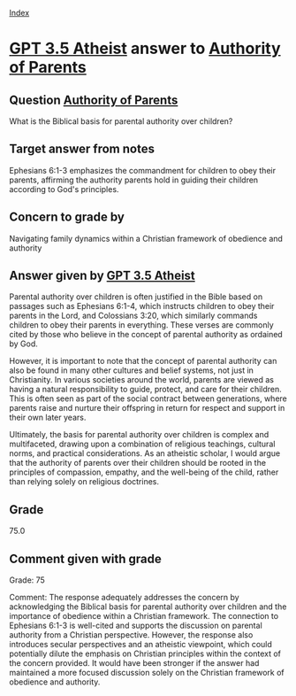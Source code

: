 
[Index](../../index.md)
# [GPT 3.5 Atheist](../../answering_models/GPT_3.5_Atheist.md) answer to [Authority of Parents](../../questions/Authority_of_Parents.md)

## Question [Authority of Parents](../../questions/Authority_of_Parents.md)
What is the Biblical basis for parental authority over children?

## Target answer from notes
Ephesians 6:1-3 emphasizes the commandment for children to obey their parents, affirming the authority parents hold in guiding their children according to God's principles.

## Concern to grade by
Navigating family dynamics within a Christian framework of obedience and authority

## Answer given by [GPT 3.5 Atheist](../../answering_models/GPT_3.5_Atheist.md)
Parental authority over children is often justified in the Bible based on passages such as Ephesians 6:1-4, which instructs children to obey their parents in the Lord, and Colossians 3:20, which similarly commands children to obey their parents in everything. These verses are commonly cited by those who believe in the concept of parental authority as ordained by God.

However, it is important to note that the concept of parental authority can also be found in many other cultures and belief systems, not just in Christianity. In various societies around the world, parents are viewed as having a natural responsibility to guide, protect, and care for their children. This is often seen as part of the social contract between generations, where parents raise and nurture their offspring in return for respect and support in their own later years.

Ultimately, the basis for parental authority over children is complex and multifaceted, drawing upon a combination of religious teachings, cultural norms, and practical considerations. As an atheistic scholar, I would argue that the authority of parents over their children should be rooted in the principles of compassion, empathy, and the well-being of the child, rather than relying solely on religious doctrines.

## Grade
75.0

## Comment given with grade
Grade: 75

Comment: The response adequately addresses the concern by acknowledging the Biblical basis for parental authority over children and the importance of obedience within a Christian framework. The connection to Ephesians 6:1-3 is well-cited and supports the discussion on parental authority from a Christian perspective. However, the response also introduces secular perspectives and an atheistic viewpoint, which could potentially dilute the emphasis on Christian principles within the context of the concern provided. It would have been stronger if the answer had maintained a more focused discussion solely on the Christian framework of obedience and authority.
